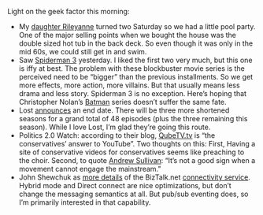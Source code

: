 Light on the geek factor this morning:

-   My [daughter
    Rileyanne](http://devhawk.spaces.live.com/Blog/cns!1pd96NFMdcR3fPB4MoLEMQcA!236.entry)
    turned two Saturday so we had a little pool party. One of the major
    selling points when we bought the house was the double sized hot tub
    in the back deck. So even though it was only in the mid 60s, we
    could still get in and swim.
-   Saw [Spiderman 3](http://www.imdb.com/title/tt0413300/) yesterday. I
    liked the first two very much, but this one is iffy at best. The
    problem with these blockbuster movie series is the perceived need to
    be “bigger” than the previous installments. So we get more effects,
    more action, more villains. But that usually means less drama and
    less story. Spiderman 3 is no exception. Here’s hoping that
    Christopher Nolan’s [Batman](http://www.imdb.com/title/tt0413300/)
    series doesn’t suffer the same fate.
-   Lost
    [announces](http://www.usatoday.com/life/television/news/2007-05-06-lost_N.htm)
    an end date. There will be three more shortened seasons for a grand
    total of 48 episodes (plus the three remaining this season). While I
    love Lost, I’m glad they’re going this route.
-   Politics 2.0 Watch: according to their blog,
    [QubeTV.tv](http://qubetv.tv/) is “the conservatives’ answer to
    YouTube”. Two thoughts on this: First, Having a site of conservative
    videos for conservatives seems like preaching to the choir. Second,
    to quote [Andrew
    Sullivan](http://andrewsullivan.theatlantic.com/the_daily_dish/2007/05/youtube_biased.html):
    “It’s not a good sign when a movement cannot engage the mainstream.”
-   John Shewchuk as [more
    details](http://connectedsystems.spaces.live.com/Blog/cns!10E0A1CD60CAE1A9!258.entry)
    of the BizTalk.net [connectivity
    service](http://connect.biztalk.net/). Hybrid mode and Direct
    connect are nice optimizations, but don’t change the messaging
    semantics at all. But pub/sub eventing does, so I’m primarily
    interested in that capability.

